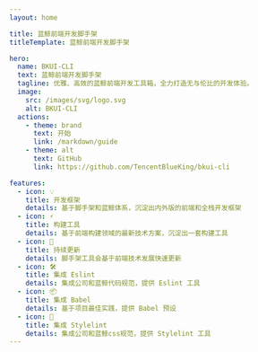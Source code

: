 ```yaml
---
layout: home

title: 蓝鲸前端开发脚手架
titleTemplate: 蓝鲸前端开发脚手架

hero:
  name: BKUI-CLI
  text: 蓝鲸前端开发脚手架
  tagline: 优雅、高效的蓝鲸前端开发工具箱，全力打造无与伦比的开发体验。
  image:
    src: /images/svg/logo.svg
    alt: BKUI-CLI
  actions:
    - theme: brand
      text: 开始
      link: /markdown/guide
    - theme: alt
      text: GitHub
      link: https://github.com/TencentBlueKing/bkui-cli

features:
  - icon: 💡
    title: 开发框架
    details: 基于脚手架和蓝鲸体系，沉淀出内外版的前端和全栈开发框架
  - icon: ⚡️
    title: 构建工具
    details: 基于前端构建领域的最新技术方案，沉淀出一套构建工具
  - icon: 🔑
    title: 持续更新
    details: 脚手架工具会基于前端技术发展快速更新
  - icon: 🛠️
    title: 集成 Eslint
    details: 集成公司和蓝鲸代码规范，提供 Eslint 工具
  - icon: 📦
    title: 集成 Babel
    details: 基于项目最佳实践，提供 Babel 预设
  - icon: 🔩
    title: 集成 Stylelint
    details: 集成公司和蓝鲸css规范，提供 Stylelint 工具
---
```


